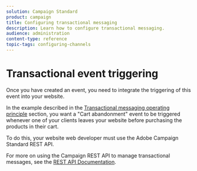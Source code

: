 ```yaml
---
solution: Campaign Standard
product: campaign
title: Configuring transactional messaging
description: Learn how to configure transactional messaging.
audience: administration
content-type: reference
topic-tags: configuring-channels
---
```


# Transactional event triggering

Once you have created an event, you need to integrate the triggering of this event into your website.

In the example described in the [Transactional messaging operating principle](../../channels/using/getting-started-with-transactional-msg.md#transactional-messaging-operating-principle) section, you want a "Cart abandonment" event to be triggered whenever one of your clients leaves your website before purchasing the products in their cart.

To do this, your website web developer must use the Adobe Campaign Standard REST API.

For more on using the Campaign REST API to manage transactional messages, see the [REST API Documentation](../../api/using/managing-transactional-messages.md).